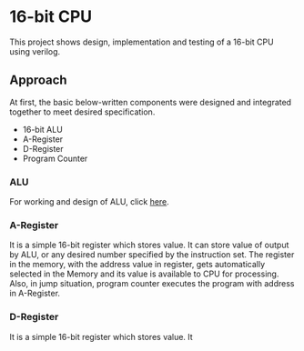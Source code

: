 # 16-bit CPU
This project shows design, implementation and testing of a 16-bit CPU using verilog.

## Approach
At first, the basic below-written components were designed and integrated together to meet desired specification.
  * 16-bit ALU
  * A-Register
  * D-Register
  * Program Counter

### ALU
For working and design of ALU, click [here](https://github.com/punyansh-v/16-bit-ALU-using-Verilog/blob/main/README.md).
### A-Register
It is a simple 16-bit register which stores value. It can store value of output by ALU, or any desired number specified by the instruction set. 
The register in the memory, with the address value in register, gets automatically selected in the Memory and its value is available to CPU for processing.
Also, in jump situation, program counter executes the program with address in A-Register.
### D-Register
It is a simple 16-bit register which stores value. It 
